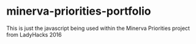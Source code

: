 # minerva-priorities-portfolio
This is just the javascript being used within the Minerva Priorities project from LadyHacks 2016
